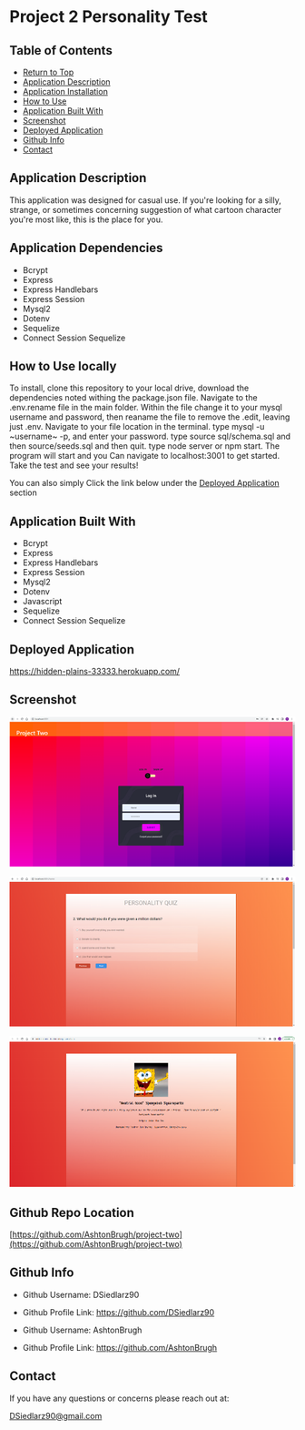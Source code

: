 # Project 2 Personality Test

  

  ## Table of Contents
  * [Return to Top](#)
  * [Application Description](#application-description)
  * [Application Installation](#application-installation)
  * [How to Use](#how-to-use)
  * [Application Built With](#application-built-with)
  * [Screenshot](#screenshot)
  * [Deployed Application](#deployed-application)
  * [Github Info](#github-info)
  * [Contact](#contact)
  
  ## Application Description
  This application was designed for casual use. If you're looking for a silly, strange, or sometimes concerning suggestion of what cartoon character you're most like, this is the place for you. 
  
  ## Application Dependencies
   * Bcrypt
  * Express
  * Express Handlebars
  * Express Session
  * Mysql2
  * Dotenv
  * Sequelize
  * Connect Session Sequelize
  
  ## How to Use locally
  To install, clone this repository to your local drive, download the dependencies noted withing the package.json file. Navigate to the .env.rename file in the main folder. Within the file change it to your mysql username and password, then reaname the file to remove the .edit, leaving just .env. Navigate to your file location in the terminal. type mysql -u ~username~ -p, and enter your password. type source sql/schema.sql and then source/seeds.sql and then quit. type node server or npm start. The program will start and you Can navigate to localhost:3001 to get started. Take the test and see your results!

  You can also simply Click the link below under the [Deployed Application](#deployed-application) section
  
  

  ## Application Built With
  * Bcrypt
  * Express
  * Express Handlebars
  * Express Session
  * Mysql2
  * Dotenv
  * Javascript
  * Sequelize
  * Connect Session Sequelize
  
  ## Deployed Application
  https://hidden-plains-33333.herokuapp.com/

  ## Screenshot
  ![Login screen](./public/Images/login-ss.jpg)
  
  ![Test screen](./public/Images/test-ss.jpg)

  ![Rsult screen](./public/Images/result-ss.jpg)

  ## Github Repo Location
  [https://github.com/AshtonBrugh/project-two](https://github.com/AshtonBrugh/project-two)

  

  ## Github Info
  * Github Username: DSiedlarz90
  * Github Profile Link: https://github.com/DSiedlarz90

  * Github Username: AshtonBrugh
  * Github Profile Link: https://github.com/AshtonBrugh

  ## Contact
  If you have any questions or concerns please reach out at:

  [DSiedlarz90@gmail.com](mailto:DSiedlarz90@gmail.com)
